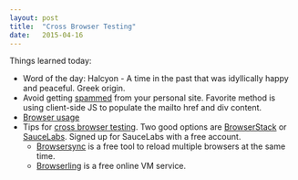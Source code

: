 ```yaml
---
layout: post
title:  "Cross Browser Testing"
date:   2015-04-16
---
```

Things learned today:

* Word of the day: Halcyon - A time in the past that was idyllically happy and peaceful. Greek origin.
* Avoid getting [spammed](http://csarven.ca/hiding-email-addresses) from your personal site. Favorite method is using client-side JS to populate the mailto href and div content.
* [Browser usage]()
* Tips for [cross browser testing](http://webuild.envato.com/blog/techniques-for-mobile-and-responsive-cross-browser-testing/). Two good options are [BrowserStack](http://www.browserstack.com/screenshots) or [SauceLabs](https://saucelabs.com/pricing). Signed up for SauceLabs with a free account.
	* [Browsersync](http://www.browsersync.io/) is a free tool to reload multiple browsers at the same time.
	* [Browserling](https://www.browserling.com/) is a free online VM service.
